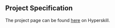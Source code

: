 ## Project Specification

The project page can be found [here](https://hyperskill.org/projects/105?track=2) on Hyperskill.